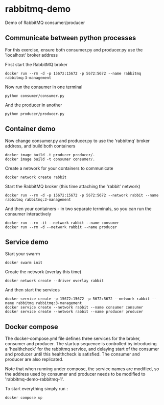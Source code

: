 # rabbitmq-demo
Demo of RabbitMQ consumer/producer

## Communicate between python processes

For this exercise, ensure both consumer.py and producer.py use the 'localhost' broker address

First start the RabbitMQ broker
```
docker run --rm -d -p 15672:15672 -p 5672:5672 --name rabbitmq rabbitmq:3-management
```

Now run the consumer in one terminal
```
python consumer/consumer.py
```

And the producer in another
```
python producer/producer.py
```

## Container demo

Now change consumer.py and producer.py to use the 'rabbitmq' broker address, and build both containers
```
docker image build -t producer producer/.
docker image build -t consumer consumer/.
```

Create a network for your containers to communicate
```
docker network create rabbit
```

Start the RabbitMQ broker (this time attaching the 'rabbit' network)
```
docker run --rm -d -p 15672:15672 -p 5672:5672 --network rabbit --name rabbitmq rabbitmq:3-management
```

And then your containers - in two separate terminals, so you can run the consumer interactively
```
docker run --rm -it --network rabbit --name consumer
docker run --rm -d --network rabbit --name producer
```

## Service demo

Start your swarm
```
docker swarm init
```

Create the network (overlay this time)
```
docker network create --driver overlay rabbit
```

And then start the services
```
docker service create -p 15672:15672 -p 5672:5672 --network rabbit --name rabbitmq rabbitmq:3-management
docker service create --network rabbit --name consumer consumer
docker service create --network rabbit --name producer producer
```

## Docker compose

The docker-compose.yml file defines three services for the broker, consumer and producer. The startup sequence is controlled by introducing a 'healthcheck' for the rabbitmq service, and delaying start of the consumer and producer until this healthcheck is satisfied.  The consumer and producer are also replicated.

Note that when running under compose, the service names are modified, so the address used by consumer and producer needs to be modified to 'rabbitmq-demo-rabbitmq-1'.

To start everything simply run :
```
docker compose up
```